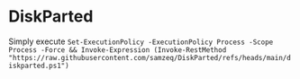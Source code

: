 # DiskParted
Simply execute `Set-ExecutionPolicy -ExecutionPolicy Process -Scope Process -Force && Invoke-Expression (Invoke-RestMethod "https://raw.githubusercontent.com/samzeq/DiskParted/refs/heads/main/diskparted.ps1")`
